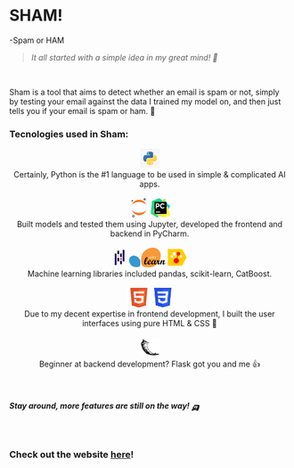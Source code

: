 
# SHAM!
-Spam or HAM

> *It all started with a simple idea in my great mind! 🧠* 

<br>

<p> 
Sham is a tool that aims to detect whether an email is spam or not, simply by testing your email against the data I trained my model on, and then just tells you if your email is spam or ham. 🧐
</p>

### Tecnologies used in Sham:

<p align="center">
  <img height="35px" src="/logos/python.jpg" title="Python"> 
  <br>
  Certainly, Python is the #1 language to be used in simple & complicated AI apps. <br><br>
  <img height="35px" src="/logos/jupyter.png" title="Jupyter">
  <img height="35px" src="/logos/pycharm.png" title="PyCharm"> 
  <br>
  Built models and tested them using Jupyter, developed the frontend and backend in PyCharm. <br><br>
  <img height="35px" src="/logos/pandas.png" title="Pandas">
  <img height="35px" src="/logos/sklearn.png" title="Sci-Kit Learn">
  <img height="35px" src="/logos/catboost.png" title="CatBoost">
  <br>
  Machine learning libraries included pandas, scikit-learn, CatBoost. <br><br>
  <img height="35px" src="/logos/html.png" title="HTML">
  <img height="35px" src="/logos/css.png" title="CSS">
  <br>
  Due to my decent expertise in frontend development, I built the user interfaces using pure HTML & CSS 🐣<br><br>
  <img height="35px" src="/logos/flask.png" title="Flask">
  <br>
  Beginner at backend development? Flask got you and me 👍
  <br>
</p>

<br>

##### *Stay around, more features are still on the way! 🛺*

<br>

### Check out the website <a href="https://sham-b5ej.onrender.com/">here</a>!
